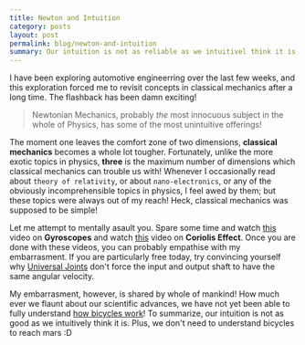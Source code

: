 ```yaml
---
title: Newton and Intuition
category: posts
layout: post
permalink: blog/newton-and-intuition
summary: Our intuition is not as reliable as we intuitivel think it is!
---
```


I have been exploring automotive engineerring over the last few weeks, and this exploration forced me to revisit concepts in classical mechanics after a long time. The flashback has been damn exciting!

> Newtonian Mechanics, probably *the* most innocuous subject in the whole of Physics, has some of the most unintuitive offerings!

The moment one leaves the comfort zone of two dimensions, **classical mechanics** becomes a whole lot tougher. Fortunately, unlike the more exotic topics in physics, **three** is the maximum number of dimensions which classical mechanics can trouble us with! Whenever I occasionally read about `theory of relativity`, or about `nano-electronics`, or any of the obviously incomprehensible topics in physics, I feel awed by them; but these topics were always out of my reach! Heck, classical mechanics was supposed to be simple!

Let me attempt to mentally asault you. Spare some time and watch [this](https://www.youtube.com/watch?v=ty9QSiVC2g0) video on **Gyroscopes** and watch [this](https://www.youtube.com/watch?v=dt_XJp77-mk) video on **Coriolis Effect**. Once you are done with these videos, you can probably empathise with my embarrasment. If you are particularly free today, try convincing yourself why [Universal Joints](http://en.wikipedia.org/wiki/Universal_joint) don't force the input and output shaft to have the same angular velocity.

My embarrasment, however, is shared by whole of mankind! How much ever we flaunt about our scientific advances, we have not yet been able to fully understand [how bicycles work](https://www.youtube.com/watch?v=2Y4mbT3ozcA)! To summarize, our intuition is not as good as we intuitively think it is. Plus, we don't need to understand bicycles to reach mars :D
